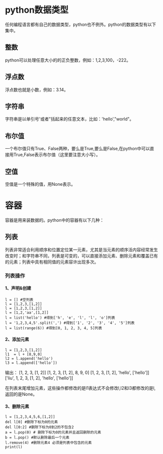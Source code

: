 # python数据类型 #
任何编程语言都有自己的数据类型，python也不例外。python的数据类型有以下集中。
## 整数 ##
python可以处理任意大小的的正负整数，例如：1,2,3,100，-222。
## 浮点数 ##
浮点数也就是小数，例如：3.14。
## 字符串 ##
字符串是以单引号'或者"括起来的任意文本，比如：'hello',"world"。
## 布尔值 ##
一个布尔值只有True、False两种，要么是True,要么是False,在python中可以直接用True,False表示布尔值（这里要注意大小写）。
## 空值 ##
空值是一个特殊的值，用None表示。
# 容器 #
容器是用来装数据的。python中的容器有以下几种：
## 列表 ##
列表非常适合利用顺序和位置定位某一元素，尤其是当元素的顺序活内容经常发生改变时；和字符串不同，列表是可变的，可以直接添加元素、删除元素和覆盖已有的元素；列表中具有相同值的元素容许出现多次。
### 列表操作 ###
#### 1、声明&创建 ####
    l = [] #空列表
    l = [1,2,3,[1,2]]
    l = [1,2,3,[1,2]]
    l = [1,2,'aa',[1,2]]
    l = list('hello') #得到['h', 'e', 'l', 'l', 'o']列表
    l = '1,2,3,4,5'.split(',') #得到['1', '2', '3', '4', '5']列表
    l = list(range(6)) #得到[0, 1, 2, 3, 4, 5]列表

#### 2、添加元素 ####
    l = [1,2,3,[1,2]]
    l1  = l + [8,9,0]
    l2 = l.append('hello')
    l3 = l.append(['hello'])
输出：
    [1, 2, 3, [1, 2]]
    [1, 2, 3, [1, 2], 8, 9, 0]
    [1, 2, 3, [1, 2], 'hello', ['hello']]
    ['liu', 1, 2, 3, [1, 2], 'hello', ['hello']]

在列表末尾增加元素，这些操作都修改的是l1表达式不会修改l,l2和l3都修改的是l,返回的是None。
#### 3、删除元素 ####
    l = [1,2,3,4,5,6,[1,2]]
    del l[0] #删除下标为0的元素
    del l[0:2] #删除下标为0到2的不包含2
    a = l.pop(0) # 删除下标为0的元素并且返回删除的元素
    b = l.pop() #默认删除最后一个元素
    l.remove(4) #删除元素4 必须是列表中包含的元素
    print(l)